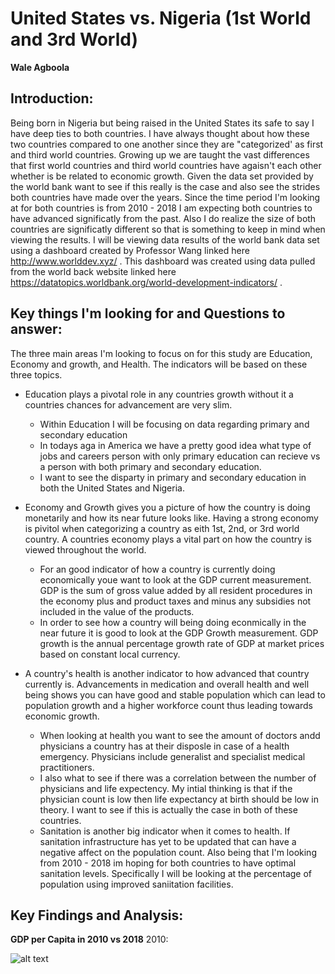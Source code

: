 # United States vs. Nigeria (1st World and 3rd World)

**Wale Agboola**

## Introduction:
Being born in Nigeria but being raised in the United States its safe to say I have deep ties to both countries. I have always thought about how these two countries compared to one another since they are "categorized' as first and third world countries. Growing up we are taught the vast differences that first world countries and third world countries have agaisn't each other whether is be related to economic growth. Given the data set provided by the world bank  want to see if this really is the case and also see the strides both countries have made over the years. Since the time period I'm looking at for both countries is from 2010 - 2018 I am expecting both countries to have advanced significatly from the past. Also I do realize the size of both countries are significatly different so that is something to keep in mind when viewing the results. I will be viewing data results of the world bank data set using a dashboard created by Professor Wang linked here http://www.worlddev.xyz/ . This dashboard was created using data pulled from the world back website linked here https://datatopics.worldbank.org/world-development-indicators/ . 

## Key things I'm looking for and Questions to answer:
The three main areas I'm looking to focus on for this study are Education, Economy and growth, and Health. The indicators will be based on these three topics.

- Education plays a pivotal role in any countries growth without it a countries chances for advancement are very slim. 
    - Within Education I will be focusing on data regarding primary and secondary education 
    - In todays aga in America we have a pretty good idea what type of jobs and careers person with only primary education can recieve vs a person with both primary and secondary education.
    - I want to see the disparty in primary and secondary education in both the United States and Nigeria.
    
- Economy and Growth gives you a picture of how the country is doing monetarily and how its near future looks like. Having a strong economy is pivitol when categorizing a country as eith 1st, 2nd, or 3rd world country. A countries economy plays a vital part on how the country is viewed throughout the world. 
    - For an good indicator of how a country is currently doing economically youe want to look at the GDP current measurement. GDP is the sum of gross value added by all resident procedures in the economy plus and product taxes and minus any subsidies not included in the value of the products.
    - In order to see how a country will being doing econmically in the near future it is good to look at the GDP Growth measurement. GDP growth is the annual percentage growth rate of GDP at market prices based on constant local currency.
    
- A country's health is another indicator to how advanced that country currently is. Advancements in medication and overall health and well being shows you can have good and stable population which can lead to population growth and a higher workforce count thus leading towards economic growth. 
    - When looking at health you want to see the amount of doctors andd physicians a country has at their disposle in case of a health emergency. Physicians include generalist and specialist medical practitioners.
    - I also what to see if there was a correlation between the number of physicians and life expectency. My intial thinking is that if the physician count is low then life expectancy at birth should be low in theory. I want to see if this is actually the case in both of these countries. 
    - Sanitation is another big indicator when it comes to health. If sanitation infrastructure has yet to be updated that can have a negative affect on the population count. Also being that I'm looking from 2010 - 2018 im hoping for both countries to have optimal sanitation levels. Specifically I will be looking at the percentage of population using improved saniitation facilities. 

## Key Findings and Analysis:

**GDP per Capita in 2010 vs 2018**
2010:

![alt text](newplot.png "GDP in 2010")
